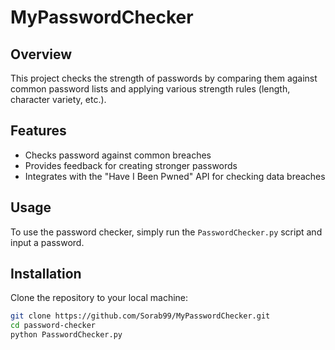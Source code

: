 # MyPasswordChecker

## Overview
This project checks the strength of passwords by comparing them against common password lists and applying various strength rules (length, character variety, etc.).

## Features
- Checks password against common breaches
- Provides feedback for creating stronger passwords
- Integrates with the "Have I Been Pwned" API for checking data breaches

## Usage
To use the password checker, simply run the `PasswordChecker.py` script and input a password.

## Installation
Clone the repository to your local machine:
```bash
git clone https://github.com/Sorab99/MyPasswordChecker.git
cd password-checker
python PasswordChecker.py
